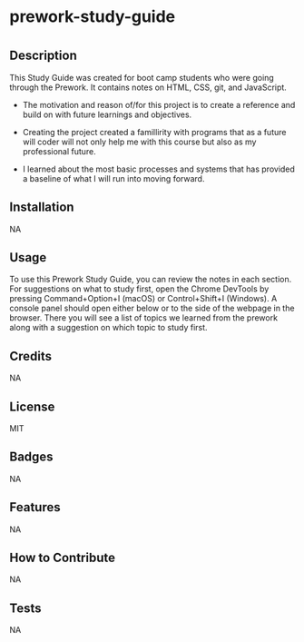 # prework-study-guide
# <Prework Study Guide Webpage>

## Description

This Study Guide was created for boot camp students who were going through the Prework. It contains notes on HTML, CSS, git, and JavaScript.

- The motivation and reason of/for this project is to create a reference and build on with future learnings and objectives.

- Creating the project created a famillirity with programs that as a future will coder will not only help me with this course but also as my professional future.

- I learned about the most basic processes and systems that has provided a baseline of what I will run into moving forward.

## Installation

NA

## Usage

To use this Prework Study Guide, you can review the notes in each section. For suggestions on what to study first, open the Chrome DevTools by pressing Command+Option+I (macOS) or Control+Shift+I (Windows). A console panel should open either below or to the side of the webpage in the browser. There you will see a list of topics we learned from the prework along with a suggestion on which topic to study first.


## Credits

NA

## License

MIT

## Badges

NA

## Features

NA

## How to Contribute

NA

## Tests

NA
